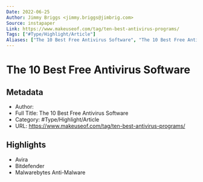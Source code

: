 ```yaml
---
Date: 2022-06-25
Author: Jimmy Briggs <jimmy.briggs@jimbrig.com>
Source: instapaper
Link: https://www.makeuseof.com/tag/ten-best-antivirus-programs/
Tags: ["#Type/Highlight/Article"]
Aliases: ["The 10 Best Free Antivirus Software", "The 10 Best Free Antivirus Software"]
---
```

# The 10 Best Free Antivirus Software

## Metadata
- Author: 
- Full Title: The 10 Best Free Antivirus Software
- Category: #Type/Highlight/Article
- URL: https://www.makeuseof.com/tag/ten-best-antivirus-programs/

## Highlights
- Avira
- Bitdefender
- Malwarebytes Anti-Malware
